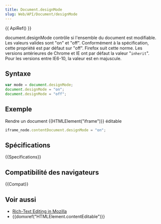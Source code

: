 ```yaml
---
title: Document.designMode
slug: Web/API/Document/designMode
---
```


{{ ApiRef() }}

document.designMode contrôle si l'ensemble du document est modifiable. Les valeurs valides sont "on" et "off". Conformément à la spécification, cette propriété est par défaut sur "off". Firefox suit cette norme. Les versions antérieures de Chrome et IE ont par défaut la valeur "`inherit`". Pour les versions entre IE6-10, la valeur est en majuscule.

## Syntaxe

```js
var mode = document.designMode;
document.designMode = "on";
document.designMode = "off";
```

## Exemple

Rendre un document {{HTMLElement("iframe")}} éditable

```js
iframe_node.contentDocument.designMode = "on";
```

## Spécifications

{{Specifications}}

## Compatibilité des navigateurs

{{Compat}}

## Voir aussi

- [Rich-Text Editing in Mozilla](/fr/docs/Web/Guide/HTML/Editable_content/Rich-Text_Editing_in_Mozilla)
- {{domxref("HTMLElement.contentEditable")}}
